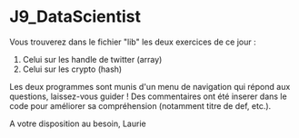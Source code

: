 # J9_DataScientist

Vous trouverez dans le fichier "lib" les deux exercices de ce jour : 
  1. Celui sur les handle de twitter (array)
  2. Celui sur les crypto (hash)
  
  
Les deux programmes sont munis d'un menu de navigation qui répond aux questions, laissez-vous guider ! 
Des commentaires ont été inserer dans le code pour améliorer sa compréhension (notamment titre de def, etc.). 

A votre disposition au besoin, 
Laurie
